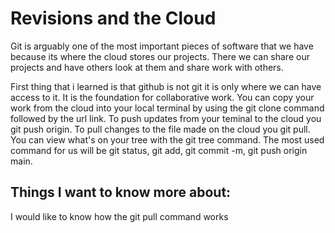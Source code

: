 # Revisions and the Cloud

Git is arguably one of the most important pieces of software that we have because its where the cloud stores our projects. There we can share our projects and have others look at them and share work with others.

First thing that i learned is that github is not git it is only where we can have access to it.
It is the foundation for collaborative work. You can copy your work from the cloud into your local terminal by using the git clone command followed by the url link. To push updates from your teminal to the cloud you git push origin. To pull changes to the file made on the cloud you git pull. You can view what's on your tree with the git tree command. The most used command for us will be git status, git add, git commit -m, git push origin main.




## Things I want to know more about:

I would like to know how the git pull command works